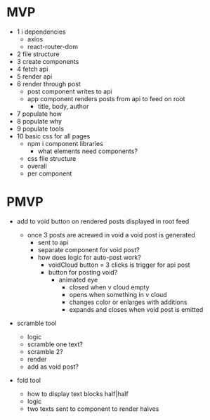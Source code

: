 # MVP

- 1 i dependencies
  - axios
  - react-router-dom
- 2 file structure
- 3 create components
- 4 fetch api
- 5 render api
- 6 render through post
  - post component writes to api
  - app component renders posts from api to feed on root
    - title, body, author
- 7 populate how
- 8 populate why
- 9 populate tools
- 10 basic css for all pages 
  - npm i component libraries
    - what elements need components?
  - css file structure
  - overall
  - per component

# PMVP
- add to void button on rendered posts displayed in root feed
  - once 3 posts are acrewed in void a void post is generated 
    - sent to api
    - separate component for void post?
    - how does logic for auto-post work? 
      - voidCloud button = 3 clicks is trigger for api post
      - button for posting void? 
        - animated eye 
          - closed when v cloud empty
          - opens when something in v cloud 
          - changes color or enlarges with additions
          - expands and closes when void post is emitted

- scramble tool
  - logic
   - scramble one text?
   - scramble 2?
  - render
  - add as void post?

- fold tool
  - how to display text blocks half|half
  - logic 
   - two texts sent to component to render halves
